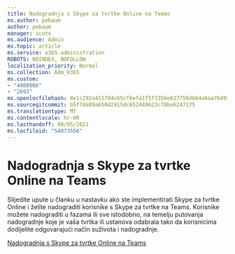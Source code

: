 ```yaml
---
title: Nadogradnja s Skype za tvrtke Online na Teams
ms.author: pebaum
author: pebaum
manager: scotv
ms.audience: Admin
ms.topic: article
ms.service: o365-administration
ROBOTS: NOINDEX, NOFOLLOW
localization_priority: Normal
ms.collection: Adm_O365
ms.custom:
- "4000006"
- "2693"
ms.openlocfilehash: 8e1c292a415794c65cf6efa1f5f335be627759db64a6aa7b4918f05436502fd0
ms.sourcegitcommit: b5f7da89a650d2915dc652449623c78be6247175
ms.translationtype: MT
ms.contentlocale: hr-HR
ms.lasthandoff: 08/05/2021
ms.locfileid: "54073556"
---
```

# <a name="upgrade-from-skype-for-business-online-to-teams"></a>Nadogradnja s Skype za tvrtke Online na Teams  

Slijedite upute u članku u nastavku ako ste implementirati Skype za tvrtke Online i želite nadograditi korisnike s Skype za tvrtke na Teams. Korisnike možete nadograditi u fazama ili sve istodobno, na temelju putovanja nadogradnje koje je vaša tvrtka ili ustanova odabrala tako da korisnicima dodijelite odgovarajući način suživota i nadogradnje.

[Nadogradnja s Skype za tvrtke Online na Teams](https://docs.microsoft.com/MicrosoftTeams/upgrade-to-teams-execute-skypeforbusinessonline) 